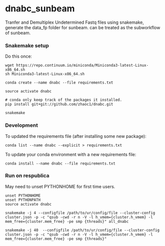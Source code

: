 # dnabc_sunbeam
Tranfer and Demultiplex Undetermined Fastq files using snakemake, generate the data_fp folder for sunbeam. 
can be treated as the subworkflow of sunbeam.

### Snakemake setup
Do this once:
```
wget https://repo.continuum.io/miniconda/Miniconda3-latest-Linux-x86_64.sh
sh Miniconda3-latest-Linux-x86_64.sh

conda create --name dnabc --file requirements.txt

source activate dnabc

# conda only keep track of the packages it installed. 
pip install git+git://github.com/zhaoc1/dnabc.git

snakemake
```

### Development

To updated the requirements file (after installing some new package):
```
conda list --name dnabc --explicit > requirements.txt
```

To update your conda environment with a new requirements file:
```
conda install --name dnabc --file requirements.txt
```

### Run on respublica

May need to unset PYTHONHOME for first time users.

```
unset PYTHONHOME
unset PYTHONPATH
source activate dnabc

snakemake -j 4 --configfile /path/to/ur/config/file --cluster-config cluster.json -p -c "qsub -cwd -r n -V -l h_vmem={cluster.h_vmem} -l mem_free={cluster.mem_free} -pe smp {threads}" all_dnabc

snakemake -j 40  --configfile /path/to/ur/config/file --cluster-config cluster.json -p -c "qsub -cwd -r n -V -l h_vmem={cluster.h_vmem} -l mem_free={cluster.mem_free} -pe smp {threads}" 


```
